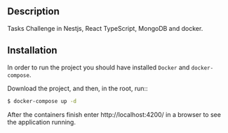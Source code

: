
## Description

Tasks Challenge in Nestjs, React TypeScript, MongoDB and docker.

## Installation

In order to run the project you should have installed `Docker` and `docker-compose`.

Download the project, and then, in the root, run::

```bash
$ docker-compose up -d
```

After the containers finish enter  http://localhost:4200/ in a browser to see the application running.
